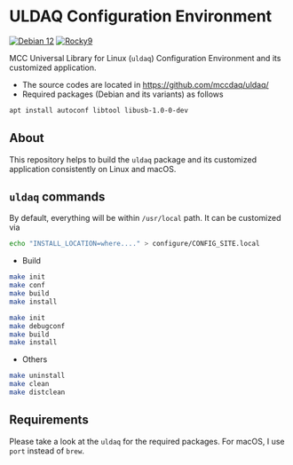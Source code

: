 # ULDAQ Configuration Environment

[![Debian 12](https://github.com/jeonghanlee/uldaq-env/actions/workflows/debian12.yml/badge.svg)](https://github.com/jeonghanlee/uldaq-env/actions/workflows/debian12.yml)
[![Rocky9](https://github.com/jeonghanlee/uldaq-env/actions/workflows/rocky9.yml/badge.svg)](https://github.com/jeonghanlee/uldaq-env/actions/workflows/rocky9.yml)

MCC Universal Library for Linux (`uldaq`) Configuration Environment and its customized application.

* The source codes are located in <https://github.com/mccdaq/uldaq/>
* Required packages (Debian and its variants) as follows

```bash
apt install autoconf libtool libusb-1.0-0-dev
```

## About
This repository helps to build the `uldaq` package and its customized application consistently on Linux and macOS.

## `uldaq` commands

By default, everything will be within `/usr/local` path. It can be customized via

```bash
echo "INSTALL_LOCATION=where...." > configure/CONFIG_SITE.local
```

* Build

```bash
make init
make conf
make build
make install
```

```bash
make init
make debugconf 
make build
make install
```


* Others

```bash
make uninstall
make clean
make distclean
```

## Requirements

Please take a look at the `uldaq` for the required packages. For macOS, I use `port` instead of `brew`.
